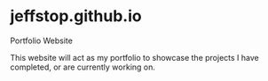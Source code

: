 # jeffstop.github.io
Portfolio Website

This website will act as my portfolio to showcase the projects I have completed, or are currently working on.
